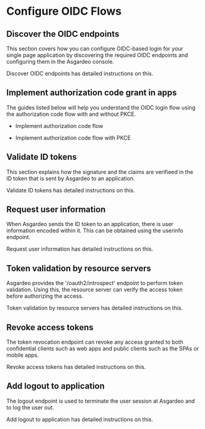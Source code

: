 # Configure OIDC Flows

## Discover the OIDC endpoints

This section covers how you can configure OIDC-based login for your single page application by discovering the required OIDC endpoints and configuring them in the Asgardeo console. 

<a :href="$withBase('/guides/authentication/oidc/discover-oidc-configs/')">Discover OIDC endpoints</a> has detailed instructions on this. 


## Implement authorization code grant in apps

The guides listed below will help you understand the OIDC login flow using the authorization code flow with and without PKCE.

- <a :href="$withBase('/guides/authentication/oidc/implement-auth-code/')">Implement authorization code flow</a>

- <a :href="$withBase('/guides/authentication/oidc/implement-auth-code-with-pkce/')">Implement authorization code flow with PKCE</a>

## Validate ID tokens

This section explains how the signature and the claims are verifieed in the ID token that is sent by Asgardeo to an application. 

<a :href="$withBase('/guides/authentication/oidc/validate-id-tokens/')">Validate ID tokens</a> has detailed instructions on this. 

## Request user information

When Asgardeo sends the ID token to an application, there is user information encoded within it. This can be obtained using the userinfo endpoint. 

<a :href="$withBase('/guides/authentication/oidc/request-user-info/')">Request user information</a> has detailed instructions on this. 

## Token validation by resource servers

Asgardeo provides the '/oauth2/introspect' endpoint to perform token validation. Using this, the resource server can verify the access token before authorizing the access.

<a :href="$withBase('/guides/authentication/oidc/token-validation-resource-server/')">Token validation by resource servers</a> has detailed instructions on this.

## Revoke access tokens

The token revocation endpoint can revoke any access granted to both confidential clients such as web apps and public clients such as the SPAs or mobile apps.

<a :href="$withBase('/guides/authentication/oidc/revoke-tokens/')">Revoke access tokens</a> has detailed instructions on this.

## Add logout to application

The logout endpoint is used to terminate the user session at Asgardeo and to log the user out. 

<a :href="$withBase('/guides/authentication/oidc/add-logout/')">Add logout to application</a> has detailed instructions on this.